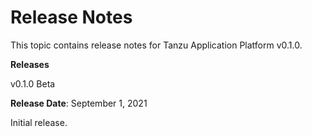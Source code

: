 # Release Notes

This topic contains release notes for Tanzu Application Platform v0.1.0.

**Releases**

v0.1.0 Beta

**Release Date**: September 1, 2021

Initial release.

